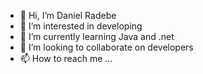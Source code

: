 - 👋 Hi, I’m Daniel Radebe
- 👀 I’m interested in developing
- 🌱 I’m currently learning Java and .net
- 💞️ I’m looking to collaborate on developers
- 📫 How to reach me ...

<!---
Madaks-89/Madaks-89 is a ✨ special ✨ repository because its `README.md` (this file) appears on your GitHub profile.
You can click the Preview link to take a look at your changes.
--->
